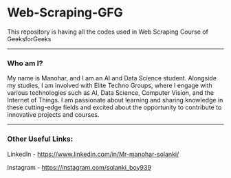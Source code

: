 # Web-Scraping-GFG
This repository is having all the codes used in Web Scraping Course of GeeksforGeeks

-----

### Who am I?

My name is Manohar, and I am an AI and Data Science student. Alongside my studies, I am involved with Elite Techno Groups, where I engage with various technologies such as AI, Data Science, Computer Vision, and the Internet of Things. I am passionate about learning and sharing knowledge in these cutting-edge fields and excited about the opportunity to contribute to innovative projects and courses.

-----

### Other Useful Links:

LinkedIn - https://www.linkedin.com/in/Mr-manohar-solanki/

Instagram - https://instagram.com/solanki_boy939
